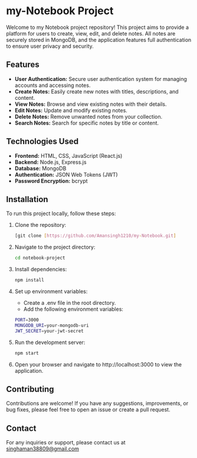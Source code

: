# my-Notebook Project

Welcome to my Notebook project repository! This project aims to provide a platform for users to create, view, edit, and delete notes. All notes are securely stored in MongoDB, and the application features full authentication to ensure user privacy and security.

## Features

- **User Authentication:** Secure user authentication system for managing accounts and accessing notes.
- **Create Notes:** Easily create new notes with titles, descriptions, and content.
- **View Notes:** Browse and view existing notes with their details.
- **Edit Notes:** Update and modify existing notes.
- **Delete Notes:** Remove unwanted notes from your collection.
- **Search Notes:** Search for specific notes by title or content.

## Technologies Used

- **Frontend:** HTML, CSS, JavaScript (React.js)
- **Backend:** Node.js, Express.js
- **Database:** MongoDB
- **Authentication:** JSON Web Tokens (JWT)
- **Password Encryption:** bcrypt
## Installation

To run this project locally, follow these steps:

1. Clone the repository:

   ```bash
   [git clone [https://github.com/Amansingh1210/my-Notebook.git]

2. Navigate to the project directory:
   ```bash
   cd notebook-project


3. Install dependencies:
   ```bash
   npm install

4. Set up environment variables:
   - Create a .env file in the root directory.
   - Add the following environment variables:
   ```bash
   PORT=3000
   MONGODB_URI=your-mongodb-uri
   JWT_SECRET=your-jwt-secret
5. Run the development server:
   ```bash
   npm start
6. Open your browser and navigate to http://localhost:3000 to view the application.

## Contributing
Contributions are welcome! If you have any suggestions, improvements, or bug fixes, please feel free to open an issue or create a pull request.

## Contact
For any inquiries or support, please contact us at singhaman38809@gmail.com
